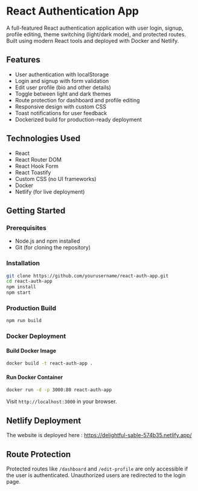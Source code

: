 # React Authentication App

A full-featured React authentication application with user login, signup, profile editing, theme switching (light/dark mode), and protected routes. Built using modern React tools and deployed with Docker and Netlify.

## Features

- User authentication with localStorage
- Login and signup with form validation
- Edit user profile (bio and other details)
- Toggle between light and dark themes
- Route protection for dashboard and profile editing
- Responsive design with custom CSS
- Toast notifications for user feedback
- Dockerized build for production-ready deployment

## Technologies Used

- React
- React Router DOM
- React Hook Form
- React Toastify
- Custom CSS (no UI frameworks)
- Docker
- Netlify (for live deployment)

## Getting Started

### Prerequisites

- Node.js and npm installed
- Git (for cloning the repository)

### Installation

```bash
git clone https://github.com/yourusername/react-auth-app.git
cd react-auth-app
npm install
npm start
```

### Production Build

```bash
npm run build
```

### Docker Deployment

#### Build Docker Image

```bash
docker build -t react-auth-app .
```

#### Run Docker Container

```bash
docker run -d -p 3000:80 react-auth-app
```

Visit `http://localhost:3000` in your browser.

## Netlify Deployment

The website is deployed here : https://delightful-sable-574b35.netlify.app/



## Route Protection

Protected routes like `/dashboard` and `/edit-profile` are only accessible if the user is authenticated. Unauthorized users are redirected to the login page.

